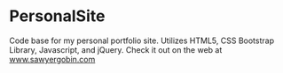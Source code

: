 # PersonalSite
Code base for my personal portfolio site.
Utilizes HTML5, CSS Bootstrap Library, Javascript, and jQuery.
Check it out on the web at www.sawyergobin.com
